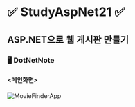 # ✅ StudyAspNet21 ✅
## ASP.NET으로 웹 게시판 만들기 
### 🖥 DotNetNote 
#### <메인화면>
![MovieFinderApp](WpfMiniProject/MovieFinder.png "MovieFinder")
